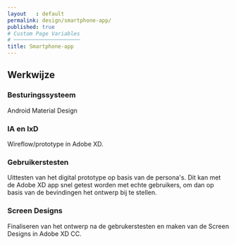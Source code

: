 ```yaml
---
layout   : default
permalink: design/smartphone-app/
published: true
# Custom Page Variables
# ─────────────────────
title: Smartphone-app
---
```


Werkwijze
----------

### Besturingssysteem

Android Material Design

### IA en IxD

Wireflow/prototype in Adobe XD.

### Gebruikerstesten

Uittesten van het digital prototype op basis van de persona's. Dit kan met de Adobe XD app snel getest worden met echte gebruikers, om dan op basis van de bevindingen het ontwerp bij te stellen.

### Screen Designs

Finaliseren van het ontwerp na de gebrukerstesten en maken van de Screen Designs in Adobe XD CC.